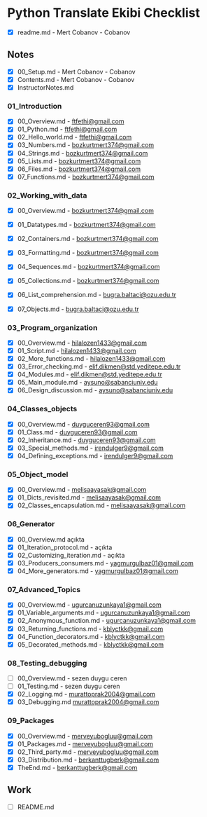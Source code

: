 # Python Translate Ekibi Checklist

- [x] readme.md - Mert Cobanov - Cobanov

## Notes

- [x] 00_Setup.md - Mert Cobanov - Cobanov
- [x] Contents.md - Mert Cobanov - Cobanov
- [x] InstructorNotes.md

### 01_Introduction
- [x] 00_Overview.md - 	ftfethi@gmail.com
- [x] 01_Python.md - 	ftfethi@gmail.com
- [x] 02_Hello_world.md - 	ftfethi@gmail.com
- [x] 03_Numbers.md - bozkurtmert374@gmail.com
- [x] 04_Strings.md - bozkurtmert374@gmail.com
- [x] 05_Lists.md - bozkurtmert374@gmail.com
- [x] 06_Files.md - bozkurtmert374@gmail.com
- [x] 07_Functions.md - bozkurtmert374@gmail.com

### 02_Working_with_data
- [x] 00_Overview.md - bozkurtmert374@gmail.com
- [x] 01_Datatypes.md - bozkurtmert374@gmail.com
- [x] 02_Containers.md - bozkurtmert374@gmail.com
- [x] 03_Formatting.md - bozkurtmert374@gmail.com
- [x] 04_Sequences.md - bozkurtmert374@gmail.com
- [x] 05_Collections.md - bozkurtmert374@gmail.com
- [x] 06_List_comprehension.md - bugra.baltaci@ozu.edu.tr
- [x] 07_Objects.md - bugra.baltaci@ozu.edu.tr


### 03_Program_organization
- [x] 00_Overview.md - hilalozen1433@gmail.com
- [x] 01_Script.md - hilalozen1433@gmail.com
- [x] 02_More_functions.md - hilalozen1433@gmail.com
- [x] 03_Error_checking.md - elif.dikmen@std.yeditepe.edu.tr
- [x] 04_Modules.md - elif.dikmen@std.yeditepe.edu.tr
- [x] 05_Main_module.md - aysuno@sabanciuniv.edu
- [x] 06_Design_discussion.md - aysuno@sabanciuniv.edu

### 04_Classes_objects
- [x] 00_Overview.md - duyguceren93@gmail.com
- [x] 01_Class.md - duyguceren93@gmail.com
- [x] 02_Inheritance.md - duyguceren93@gmail.com
- [x] 03_Special_methods.md - irendulger9@gmail.com
- [x] 04_Defining_exceptions.md - irendulger9@gmail.com

### 05_Object_model
- [x] 00_Overview.md - melisaayasak@gmail.com
- [x] 01_Dicts_revisited.md - melisaayasak@gmail.com
- [x] 02_Classes_encapsulation.md - melisaayasak@gmail.com

### 06_Generator
- [x] 00_Overview.md açıkta
- [x] 01_Iteration_protocol.md - açıkta
- [x] 02_Customizing_iteration.md - açıkta
- [x] 03_Producers_consumers.md - yagmurgulbaz01@gmail.com
- [x] 04_More_generators.md - yagmurgulbaz01@gmail.com
### 07_Advanced_Topics
- [x] 00_Overview.md - ugurcanuzunkaya1@gmail.com
- [x] 01_Variable_arguments.md - ugurcanuzunkaya1@gmail.com
- [x] 02_Anonymous_function.md - ugurcanuzunkaya1@gmail.com
- [x] 03_Returning_functions.md - kblyctkk@gmail.com
- [x] 04_Function_decorators.md - kblyctkk@gmail.com
- [x] 05_Decorated_methods.md - kblyctkk@gmail.com

### 08_Testing_debugging
- [ ] 00_Overview.md - sezen duygu ceren
- [ ] 01_Testing.md - sezen duygu ceren
- [x] 02_Logging.md - murattoprak2004@gmail.com
- [x] 03_Debugging.md murattoprak2004@gmail.com

### 09_Packages
- [x] 00_Overview.md - merveyubogluu@gmail.com
- [x] 01_Packages.md - merveyubogluu@gmail.com
- [x] 02_Third_party.md - merveyubogluu@gmail.com
- [x] 03_Distribution.md - berkanttugberk@gmail.com
- [x] TheEnd.md - berkanttugberk@gmail.com

## Work 
- [ ] README.md